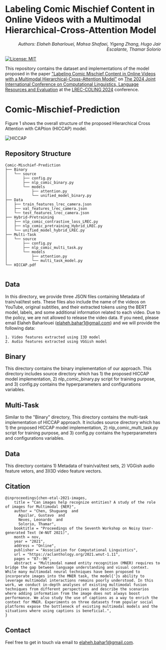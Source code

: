 # Labeling Comic Mischief Content in Online Videos with a Multimodal Hierarchical-Cross-Attention Model
<p align="right"><i>Authors: Elaheh Baharlouei, Mahsa Shafaei, Yigeng Zhang, Hugo Jair Escalante, Thamar Solorio </i></p> 

[![License: MIT](https://img.shields.io/badge/License-MIT-yellow.svg)](https://opensource.org/licenses/MIT) 

This repository contains the dataset and implementations of the model proposed in the paper ["Labeling Comic Mischief Content in Online Videos with a Multimodal Hierarchical-Cross-Attention Model"]() on [The 2024 Joint International Conference on Computational Linguistics, Language Resources and Evaluation](https://lrec-coling-2024.org/) at the [LREC-COLING 2024](https://lrec-coling-2024.org/) conference.

# Comic-Mischief-Prediction
Figure 1 shows the overall structure of the proposed HIerarchical Cross Attention with CAPtion (HICCAP) model. 

![HICCAP](https://github.com/user-attachments/assets/c1b725aa-7ca7-4ab7-b579-7d46d550c3ec)

## Repository Structure
```
Comic-Mischief-Prediction
├── Binary
│   └── source
│       ├── config.py
│       ├── nlp_comic_binary.py
│       └── models
│           ├── attention.py
│           └── unified_model_binary.py
├── Data
│   ├── train_features_lrec_camera.json
│   ├── val_features_lrec_camera.json
│   └── test_features_lrec_camera.json
├── Hybrid-Pretraining
│   ├── nlp_comic_contrastive_loss_LREC.py
│   ├── nlp_comic_pretraining_Hybrid_LREC.py
│   └── unified_model_hybrid_LREC.py
├── Multi-Task
│   └── source
│       ├── config.py
│       ├── nlp_comic_multi_task.py
│       └── models
│           ├── attention.py
│           └── multi_task_model.py
└── HICCAP.pdf


```

## Data
In this directory, we provide three JSON files containing Metadata of train/val/test sets. These files also include the name of the videos on YouTube, original subtitles, and their extracted tokens using the BERT model, labels, and some additional information related to each video.
Due to the policy, we are not allowed to release the video data. If you need, please email Elaheh Baharlouei ([elaheh.bahar1@gmail.com](elaheh.bahar1@gmail.com)) and we will provide the following data:

```
1. Video features extracted using I3D model
2. Audio features extracted using VGGish model
```

## Binary
This directory contains the binary implementation of our approach. This directory includes source directory which has 1) the proposed HICCAP model implementation, 2) nlp_comic_binary.py script for training purpose, and 3) config.py contains the hyperparameters and configurations variables.  

## Multi-Task
Similar to the "Binary" directory, This directory contains the multi-task implementation of HICCAP approach. It includes source directory which has 1) the proposed HICCAP model implementation, 2) nlp_comic_multi_task.py script for training purpose, and 3) config.py contains the hyperparameters and configurations variables.  


## Data
This directory contains 1) Metadata of train/val/test sets, 2) VGGish audio feature vetors, and 3)I3D video feature vectors. 


## Citation
```
@inproceedings{chen-etal-2021-images,
    title = "Can images help recognize entities? A study of the role of images for Multimodal {NER}",
    author = "Chen, Shuguang  and
      Aguilar, Gustavo  and
      Neves, Leonardo  and
      Solorio, Thamar",
    booktitle = "Proceedings of the Seventh Workshop on Noisy User-generated Text (W-NUT 2021)",
    month = nov,
    year = "2021",
    address = "Online",
    publisher = "Association for Computational Linguistics",
    url = "https://aclanthology.org/2021.wnut-1.11",
    pages = "87--96",
    abstract = "Multimodal named entity recognition (MNER) requires to bridge the gap between language understanding and visual context. While many multimodal neural techniques have been proposed to incorporate images into the MNER task, the model{'}s ability to leverage multimodal interactions remains poorly understood. In this work, we conduct in-depth analyses of existing multimodal fusion techniques from different perspectives and describe the scenarios where adding information from the image does not always boost performance. We also study the use of captions as a way to enrich the context for MNER. Experiments on three datasets from popular social platforms expose the bottleneck of existing multimodal models and the situations where using captions is beneficial.",
}
```

## Contact
Feel free to get in touch via email to elaheh.bahar1@gmail.com.
